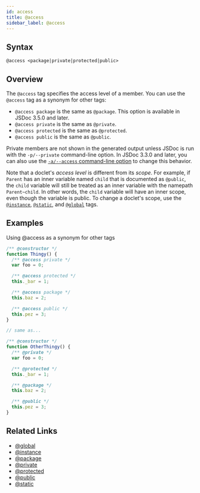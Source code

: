 ```yaml
---
id: access
title: @access
sidebar_label: @access
---
```


## Syntax

`@access <package|private|protected|public>`

## Overview

The `@access` tag specifies the access level of a member. You can use the `@access` tag as a synonym for other tags:

- `@access package` is the same as `@package`. This option is available in JSDoc 3.5.0 and later.
- `@access private` is the same as `@private`.
- `@access protected` is the same as `@protected`.
- `@access public` is the same as `@public`.

Private members are not shown in the generated output unless JSDoc is run with the `-p/--private` command-line option. In JSDoc 3.3.0 and later, you can also use the [`-a/--access` command-line option](../about/commandline.md) to change this behavior.

Note that a doclet's _access level_ is different from its _scope_. For example, if `Parent` has an inner variable named `child` that is documented as `@public`, the `child` variable will still be treated as an inner variable with the namepath `Parent~child`. In other words, the `child` variable will have an inner scope, even though the variable is public. To change a doclet's scope, use the [`@instance`](./instance.md), [`@static`](./static.md), and [`@global`](./global.md) tags.

## Examples

Using @access as a synonym for other tags

```js
/** @constructor */
function Thingy() {
  /** @access private */
  var foo = 0;

  /** @access protected */
  this._bar = 1;

  /** @access package */
  this.baz = 2;

  /** @access public */
  this.pez = 3;
}

// same as...

/** @constructor */
function OtherThingy() {
  /** @private */
  var foo = 0;

  /** @protected */
  this._bar = 1;

  /** @package */
  this.baz = 2;

  /** @public */
  this.pez = 3;
}
```

## Related Links

- [@global](./global.md)
- [@instance](./instance.md)
- [@package](./package.md)
- [@private](./private.md)
- [@protected](./protected.md)
- [@public](./public.md)
- [@static](./static.md)
